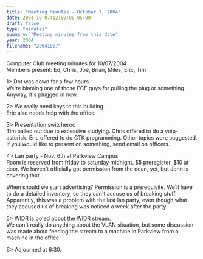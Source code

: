 ```yaml
---
title: "Meeting Minutes - October 7, 2004"
date: 2004-10-07T12:00:00-05:00
draft: false
type: "minutes"
summary: "Meeting minutes from this date"
year: 2004
filename: "20041007"
---
```


Computer Club meeting minutes for 10/07/2004<br>
Members present: Ed, Chris, Joe, Brian, Miles, Eric, Tim<p>

1> Dot was down for a few hours.  <br>
We're blaming one of those ECE guys for pulling the plug or something.  Anyway,
it's plugged in now.<p>

2> We really need keys to this building<br>
Eric also needs help with the office.<p>

3> Presentation switcheroo<br>
Tim bailed out due to excessive studying.
Chris offered to do a voip-asterisk.
Eric offered to do GTK programming.
Other topics were suggested.  If you would like to present on something, send
email on officers.<p>

4> Lan party - Nov. 6th at Parkview Campus<br>
Room is reserved from friday to saturday midnight.  $5 preregister, $10 at
door.  We haven't officially got permission from the dean, yet, but John is
covering that.<p>

When should we start advertising?  Permission is a prerequisite.  We'll have to
do a detailed inventory, so they can't accuse us of breaking stuff.
Apparently, this was a problem with the last lan party, even though what they
accused us of breaking was noticed a week after the party.<p>

5> WIDR is po'ed about the WIDR stream.<br>
We can't really do anything about the VLAN situation, but some discussion was
made about feeding the stream to a machine in Parkview from a machine in the
office.<p>

6> Adjourned at 6:30.<p>
